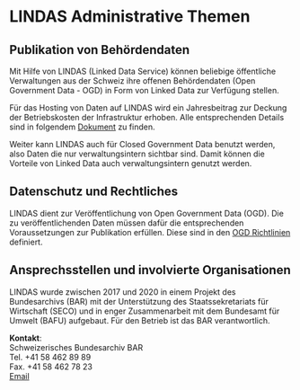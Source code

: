 # LINDAS Administrative Themen

## Publikation von Behördendaten

Mit Hilfe von LINDAS (Linked Data Service) können beliebige öffentliche Verwaltungen aus der Schweiz ihre offenen Behördendaten (Open Government Data - OGD) in Form von Linked Data zur Verfügung stellen.

Für das Hosting von Daten auf LINDAS wird ein Jahresbeitrag zur Deckung der Betriebskosten der Infrastruktur erhoben. Alle entsprechenden Details sind in folgendem [Dokument](https://www.bar.admin.ch/dam/bar/de/dokumente/diverses/lindas_dienstleistung.pdf.download.pdf/LINDAS_Dienstleistung_de.pdf) zu finden.

Weiter kann LINDAS auch für Closed Government Data benutzt werden, also Daten die nur verwaltungsintern sichtbar sind. Damit können die Vorteile von Linked Data auch verwaltungsintern genutzt werden.

## Datenschutz und Rechtliches

LINDAS dient zur Veröffentlichung von Open Government Data (OGD). Die zu veröffentlichenden Daten müssen dafür die entsprechenden Voraussetzungen zur Publikation erfüllen. Diese sind in den [OGD Richtlinien](https://handbook.opendata.swiss/de/content/glossar/bibliothek/ogd-richtlinien.html) definiert.

## Ansprechsstellen und involvierte Organisationen

LINDAS wurde zwischen 2017 und 2020 in einem Projekt des Bundesarchivs (BAR) mit der Unterstützung des Staatssekretariats für Wirtschaft (SECO) und in enger Zusammenarbeit mit dem Bundesamt für Umwelt (BAFU) aufgebaut. Für den Betrieb ist das BAR verantwortlich.

**Kontakt**:<br>
Schweizerisches Bundesarchiv BAR<br>
Tel. +41 58 462 89 89<br>
Fax. +41 58 462 78 23<br>
[Email](mailto:support.lindas@bar.admin.ch)
